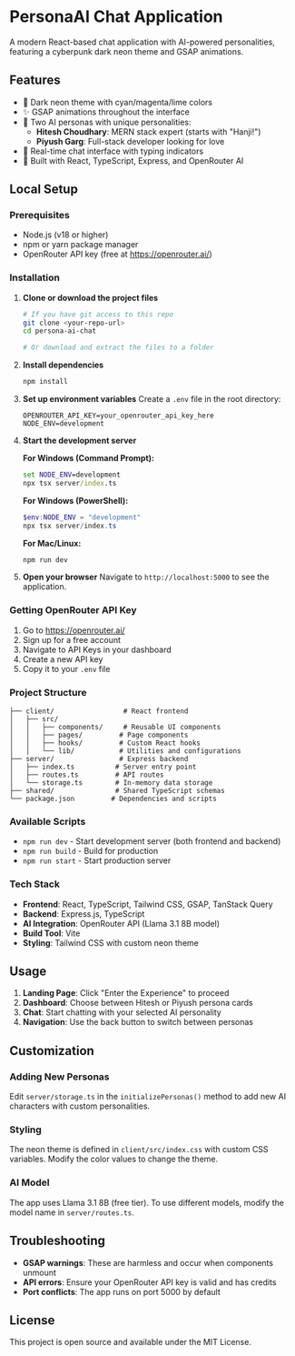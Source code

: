 # PersonaAI Chat Application

A modern React-based chat application with AI-powered personalities, featuring a cyberpunk dark neon theme and GSAP animations.

## Features

- 🎨 Dark neon theme with cyan/magenta/lime colors
- ✨ GSAP animations throughout the interface
- 🤖 Two AI personas with unique personalities:
  - **Hitesh Choudhary**: MERN stack expert (starts with "Hanji!")
  - **Piyush Garg**: Full-stack developer looking for love
- 💬 Real-time chat interface with typing indicators
- 🚀 Built with React, TypeScript, Express, and OpenRouter AI

## Local Setup

### Prerequisites

- Node.js (v18 or higher)
- npm or yarn package manager
- OpenRouter API key (free at https://openrouter.ai/)

### Installation

1. **Clone or download the project files**
   ```bash
   # If you have git access to this repo
   git clone <your-repo-url>
   cd persona-ai-chat
   
   # Or download and extract the files to a folder
   ```

2. **Install dependencies**
   ```bash
   npm install
   ```

3. **Set up environment variables**
   Create a `.env` file in the root directory:
   ```env
   OPENROUTER_API_KEY=your_openrouter_api_key_here
   NODE_ENV=development
   ```

4. **Start the development server**
   
   **For Windows (Command Prompt):**
   ```cmd
   set NODE_ENV=development
   npx tsx server/index.ts
   ```
   
   **For Windows (PowerShell):**
   ```powershell
   $env:NODE_ENV = "development"
   npx tsx server/index.ts
   ```
   
   **For Mac/Linux:**
   ```bash
   npm run dev
   ```

5. **Open your browser**
   Navigate to `http://localhost:5000` to see the application.

### Getting OpenRouter API Key

1. Go to https://openrouter.ai/
2. Sign up for a free account
3. Navigate to API Keys in your dashboard
4. Create a new API key
5. Copy it to your `.env` file

### Project Structure

```
├── client/                 # React frontend
│   ├── src/
│   │   ├── components/     # Reusable UI components
│   │   ├── pages/         # Page components
│   │   ├── hooks/         # Custom React hooks
│   │   └── lib/           # Utilities and configurations
├── server/                # Express backend
│   ├── index.ts          # Server entry point
│   ├── routes.ts         # API routes
│   └── storage.ts        # In-memory data storage
├── shared/               # Shared TypeScript schemas
└── package.json         # Dependencies and scripts
```

### Available Scripts

- `npm run dev` - Start development server (both frontend and backend)
- `npm run build` - Build for production
- `npm run start` - Start production server

### Tech Stack

- **Frontend**: React, TypeScript, Tailwind CSS, GSAP, TanStack Query
- **Backend**: Express.js, TypeScript
- **AI Integration**: OpenRouter API (Llama 3.1 8B model)
- **Build Tool**: Vite
- **Styling**: Tailwind CSS with custom neon theme

## Usage

1. **Landing Page**: Click "Enter the Experience" to proceed
2. **Dashboard**: Choose between Hitesh or Piyush persona cards
3. **Chat**: Start chatting with your selected AI personality
4. **Navigation**: Use the back button to switch between personas

## Customization

### Adding New Personas

Edit `server/storage.ts` in the `initializePersonas()` method to add new AI characters with custom personalities.

### Styling

The neon theme is defined in `client/src/index.css` with custom CSS variables. Modify the color values to change the theme.

### AI Model

The app uses Llama 3.1 8B (free tier). To use different models, modify the model name in `server/routes.ts`.

## Troubleshooting

- **GSAP warnings**: These are harmless and occur when components unmount
- **API errors**: Ensure your OpenRouter API key is valid and has credits
- **Port conflicts**: The app runs on port 5000 by default

## License

This project is open source and available under the MIT License.